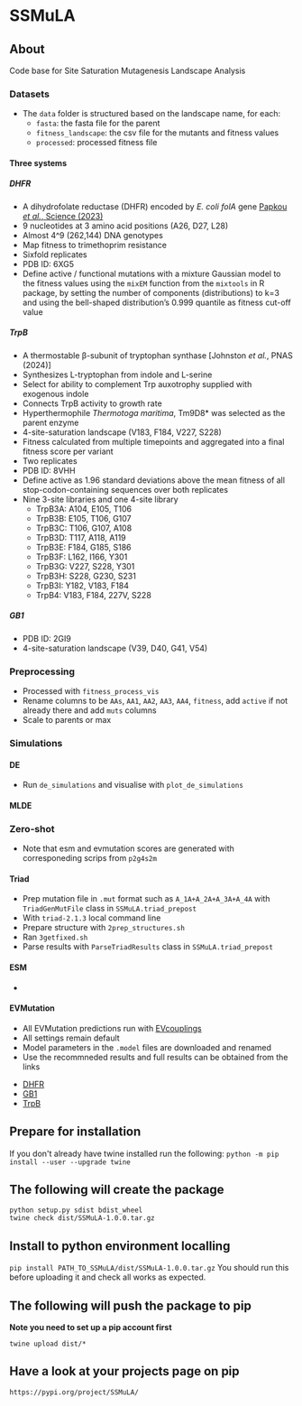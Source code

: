 # SSMuLA

## About

Code base for Site Saturation Mutagenesis Landscape Analysis

### Datasets
* The `data` folder is structured based on the landscape name, for each:
    - `fasta`: the fasta file for the parent
    - `fitness_landscape`: the csv file for the mutants and fitness values
    - `processed`: processed fitness file

#### Three systems
##### DHFR
* A dihydrofolate reductase (DHFR) encoded by *E. coli folA* gene [Papkou *et al.*, Science (2023)](https://www.science.org/doi/full/10.1126/science.adh3860)
* 9 nucleotides at 3 amino acid positions (A26, D27, L28)
* Almost 4^9 (262,144) DNA genotypes
* Map fitness to trimethoprim resistance
* Sixfold replicates
* PDB ID: 6XG5
* Define active / functional mutations with a mixture Gaussian model to the fitness values using the `mixEM` function from the `mixtools` in R package, by setting the number of components (distributions) to k=3 and using the bell-shaped distribution’s 0.999 quantile as fitness cut-off value
##### TrpB
* A thermostable β-subunit of tryptophan synthase [Johnston *et al.*, PNAS (2024)]
* Synthesizes L-tryptophan from indole and L-serine
* Select for ability to complement Trp auxotrophy supplied with exogenous indole
* Connects TrpB activity to growth rate
* Hyperthermophile *Thermotoga maritima*, Tm9D8* was selected as the parent enzyme
* 4-site-saturation landscape (V183, F184, V227, S228)
* Fitness calculated from multiple timepoints and aggregated into a final fitness score per variant
* Two replicates
* PDB ID: 8VHH
* Define active as 1.96 standard deviations above the mean fitness of all stop-codon-containing sequences over both replicates
* Nine 3-site libraries and one 4-site library
    * TrpB3A: A104, E105, T106
    * TrpB3B: E105, T106, G107
    * TrpB3C: T106, G107, A108
    * TrpB3D: T117, A118, A119
    * TrpB3E: F184, G185, S186
    * TrpB3F: L162, I166, Y301
    * TrpB3G: V227, S228, Y301
    * TrpB3H: S228, G230, S231
    * TrpB3I: Y182, V183, F184
    * TrpB4: V183, F184, 227V, S228
##### GB1
* PDB ID: 2GI9
* 4-site-saturation landscape (V39, D40, G41, V54)

### Preprocessing
* Processed with `fitness_process_vis`
* Rename columns to be `AAs`, `AA1`, `AA2`, `AA3`, `AA4`, `fitness`, add `active` if not already there and add `muts` columns
* Scale to parents or max

### Simulations
#### DE
* Run `de_simulations` and visualise with `plot_de_simulations`
#### MLDE

### Zero-shot
* Note that esm and evmutation scores are generated with corresponeding scrips from `p2g4s2m`
#### Triad
* Prep mutation file in `.mut` format such as `A_1A+A_2A+A_3A+A_4A` with `TriadGenMutFile` class in `SSMuLA.triad_prepost` 
* With `triad-2.1.3` local command line
* Prepare structure with `2prep_structures.sh`
* Ran `3getfixed.sh`
* Parse results with `ParseTriadResults` class in `SSMuLA.triad_prepost` 
#### ESM
* 
#### EVMutation
* All EVMutation predictions run with [EVcouplings](https://v2.evcouplings.org/)
* All settings remain default
* Model parameters in the `.model` files are downloaded and renamed
* Use the recommneded results and full results can be obtained from the links
- [DHFR](https://v2.evcouplings.org/results/057bbf069e4b43789bd87bd22b9982ab)
- [GB1](https://v2.evcouplings.org/results/c12744e78f4744ee8102d8021c243398)
- [TrpB](https://v2.evcouplings.org/results/db0701748dce4dfe8f27ac5a535391bf)



## Prepare for installation

If you don't already have twine installed run the following:
`python -m pip install --user --upgrade twine`

## The following will create the package
```
python setup.py sdist bdist_wheel
twine check dist/SSMuLA-1.0.0.tar.gz
```

## Install to python environment localling

`pip install PATH_TO_SSMuLA/dist/SSMuLA-1.0.0.tar.gz`
You should run this before uploading it and check all works as expected.

## The following will push the package to pip 
**Note you need to set up a pip account first**

```
twine upload dist/*
```

## Have a look at your projects page on pip

`https://pypi.org/project/SSMuLA/`
